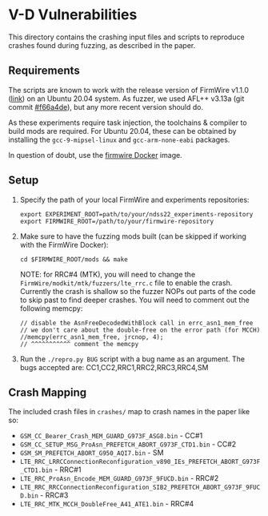 # V-D Vulnerabilities

This directory contains the crashing input files and scripts to reproduce crashes found during fuzzing, as described in the paper.

## Requirements

The scripts are known to work with the release version of FirmWire v1.1.0 ([link](https://github.com/FirmWire/FirmWire/tree/v1.1.0)) on an Ubuntu 20.04 system. As fuzzer, we used AFL++ v3.13a (git commit [#f66a4de](https://github.com/AFLplusplus/AFLplusplus/tree/f66a4de18a013eeb1aed27a9e38e8209ce168c1c)), but any more recent version should do.

As these experiments require task injection, the toolchains & compiler to build mods are required. For Ubuntu 20.04, these can be obtained by installing the `gcc-9-mipsel-linux` and `gcc-arm-none-eabi` packages.

In question of doubt, use the [firmwire Docker](https://github.com/FirmWire/FirmWire/blob/main/Dockerfile) image.

## Setup

1) Specify the path of your local FirmWire and experiments repositories:
    ```
    export EXPERIMENT_ROOT=path/to/your/ndss22_experiments-repository
    export FIRMWIRE_ROOT=/path/to/your/firmwire-repository
    ```
2) Make sure to have the fuzzing mods built (can be skipped if working with the FirmWire Docker):
    ```
    cd $FIRMWIRE_ROOT/mods && make
    ```

    NOTE: for RRC#4 (MTK), you will need to change the `FirmWire/modkit/mtk/fuzzers/lte_rrc.c` file to enable the crash. Currently the crash is shallow so the fuzzer NOPs out parts of the code to skip past to find deeper crashes. You will need to comment out the following memcpy:

    ```
    // disable the AsnFreeDecodedWithBlock call in errc_asn1_mem_free
    // we don't care about the double-free on the error path (for MCCH)
    //memcpy(errc_asn1_mem_free, jrcnop, 4);
    // ^^^^^^^^^^^ comment the memcpy
    ```

3) Run the `./repro.py BUG` script with a bug name as an argument. The bugs accepted are: CC1,CC2,RRC1,RRC2,RRC3,RRC4,SM

## Crash Mapping

The included crash files in `crashes/` map to crash names in the paper like so:

* `GSM_CC_Bearer_Crash_MEM_GUARD_G973F_ASG8.bin` - CC#1
* `GSM_CC_SETUP_MSG_ProAsn_PREFETCH_ABORT_G973F_CTD1.bin` - CC#2
* `GSM_SM_PREFETCH_ABORT_G950_AQI7.bin` - SM
* `LTE_RRC_LRRCConnectionReconfiguration_v890_IEs_PREFETCH_ABORT_G973F_CTD1.bin` - RRC#1
* `LTE_RRC_ProAsn_Encode_MEM_GUARD_G973F_9FUCD.bin` - RRC#2
* `LTE_RRC_RRCConnectionReconfiguration_SIB2_PREFETCH_ABORT_G973F_9FUCD.bin` - RRC#3
* `LTE_RRC_MTK_MCCH_DoubleFree_A41_ATE1.bin` - RRC#4
